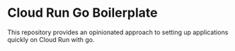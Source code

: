 # Cloud Run Go Boilerplate

This repository provides an opinionated approach to setting up applications quickly on Cloud Run with go.
